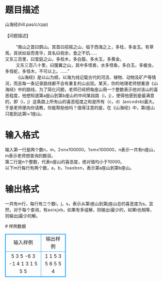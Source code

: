 # 

 
 # 题目描述 
<p>
山海经(hill.pas/c/cpp)<br><br>【问题描述】<br><br>　 　 “南山之首曰鹊山。其首曰招摇之山，临于西海之上，多桂，多金玉。有草焉，其状如韭而青华，其名曰祝余，食之不饥……<br>又东三百里，曰堂庭之山，多棪木，多白猿，多水玉，多黄金。<br>　 　 又东三百八十里，曰猨翼之山，其中多怪兽，水多怪鱼，多白玉，多蝮虫，多怪蛇，多怪木，不可以上。……”<br>　 　 《山海经》是以山为纲，以海为线记载古代的河流、植物、动物及矿产等情况，而且每一条记录路线都不会有重复的山出现。某天，你的地理老师想重游《山海经》中的路线，为了简化问题，老师已经把每座山用一个整数表示他对该山的喜恶程度，他想知道第a座山到第b座山的中间某段路（i，j），使得他感到是最满意的，即（i，j）这条路上所有山的喜恶程度之和是所有（c，d）(a≤c≤d≤b)最大。于是老师便向你请教，你能帮助他吗？值得注意的是，在《山海经》中，第i座山只能到达第i+1座山。<br></p> 

 
 # 输入格式 
<p>
输入第一行是两个数n，m，2≤n≤100000，1≤m≤100000，n表示一共有n座山，m表示老师想查询的数目。<br>第二行是n个整数，代表n座山的喜恶度，绝对值均小于10000。<br>以下m行每行有两个数，a，b，1≤a≤b≤n，表示第a座山到第b座山。</p> 

 
 # 输出格式 
<p>
一共有m行，每行有三个数i，j，s，表示从第i座山到第j座山总的喜恶度为s。显然，对于每个查询，有a≤i≤j≤b，如果有多组解，则输出i最少的，如果i也相等，则输出j最少的解。</p> 
# 样例数据
<style>
        table,table tr th, table tr td { border:1px solid #0094ff; }
        table { width: 200px; min-height: 25px; line-height: 25px; text-align: center; border-collapse: collapse;}   
    </style>
<table>
	<tr>
		<td>输入样例</td>
		<td>输出样例</td>
	</tr>
<tr><td>5 3
5 -6 3 -1 4
1 3
1 5
5 5</td><td>1 1 5
3 5 6
5 5 4</td></tr></table>
